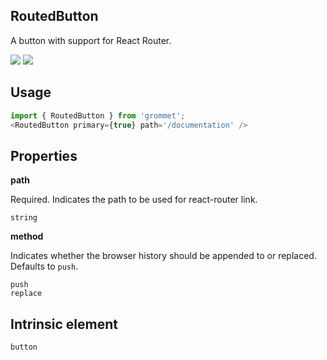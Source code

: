## RoutedButton
A button with support for React Router.

[![](https://cdn-images-1.medium.com/fit/c/120/120/1*TD1P0HtIH9zF0UEH28zYtw.png)](https://storybook.grommet.io/?selectedKind=RoutedButton&full=0&addons=0&stories=1&panelRight=0) [![](https://codesandbox.io/static/img/play-codesandbox.svg)](https://codesandbox.io/s/github/grommet/grommet-sandbox?initialpath=routedbutton&module=%2Fsrc%2FRoutedButton.js)
## Usage

```javascript
import { RoutedButton } from 'grommet';
<RoutedButton primary={true} path='/documentation' />
```

## Properties

**path**

Required. Indicates the path to be used for react-router link.

```
string
```

**method**

Indicates whether the browser history should be appended to or replaced. Defaults to `push`.

```
push
replace
```
  
## Intrinsic element

```
button
```